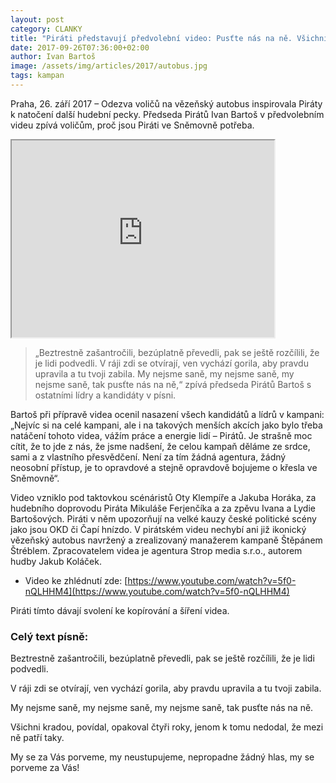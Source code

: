 ```yaml
---
layout: post
category: CLANKY
title: "Piráti představují předvolební video: Pusťte nás na ně. Všichni nekradou!"
date: 2017-09-26T07:36:00+02:00
author: Ivan Bartoš
image: /assets/img/articles/2017/autobus.jpg
tags: kampan
---
```

 
Praha, 26. září 2017 – Odezva voličů na vězeňský autobus inspirovala Piráty k natočení další hudební pecky. Předseda Pirátů Ivan Bartoš v předvolebním videu zpívá voličům, proč jsou Piráti ve Sněmovně potřeba.

<iframe width="420" height="315"
src="https://www.youtube.com/watch?v=5f0-nQLHHM4">
</iframe>

> „Beztrestně zašantročili, bezúplatně převedli, pak se ještě rozčílili, že je lidi podvedli. V ráji zdi se otvírají, ven vychází gorila, aby pravdu upravila a tu tvoji zabila. My nejsme saně, my nejsme saně, my nejsme saně, tak pusťte nás na ně,“ zpívá předseda Pirátů Bartoš s ostatními lídry a kandidáty v písni. 

Bartoš při přípravě videa ocenil nasazení všech kandidátů a lídrů v kampani: „Nejvíc si na celé kampani, ale i na takových menších akcích jako bylo třeba natáčení tohoto videa, vážím práce a energie lidí – Pirátů. Je strašně moc cítit, že to jde z nás, že jsme nadšení, že celou kampaň děláme ze srdce, sami a z vlastního přesvědčení. Není za tím žádná agentura, žádný neosobní přístup, je to opravdové a stejně opravdově bojujeme o křesla ve Sněmovně“.   

Video vzniklo pod taktovkou scénáristů Oty Klempíře a Jakuba Horáka, za hudebního doprovodu Piráta Mikuláše Ferjenčíka a za zpěvu Ivana a Lydie Bartošových. Piráti v něm upozorňují na velké kauzy české politické scény jako jsou OKD či Čapí hnízdo. V pirátském videu nechybí ani již ikonický vězeňský autobus navržený a zrealizovaný manažerem kampaně Štěpánem Štréblem. Zpracovatelem videa je agentura Strop media s.r.o., autorem hudby Jakub Koláček. 
 
* Video ke zhlédnutí zde: [https://www.youtube.com/watch?v=5f0-nQLHHM4](https://www.youtube.com/watch?v=5f0-nQLHHM4)

Piráti tímto dávají svolení ke kopírování a šíření videa.

### Celý text písně: 

Beztrestně zašantročili, bezúplatně převedli, 
pak se ještě rozčílili, že je lidi podvedli. 

V ráji zdi se otvírají, ven vychází gorila, 
aby pravdu upravila a tu tvoji zabila. 
    
My nejsme saně, my nejsme saně, my nejsme saně, tak pusťte nás na ně.

Všichni kradou, povídal, opakoval čtyři roky, 
jenom k tomu nedodal, že mezi ně patří taky. 

My se za Vás porveme, my neustupujeme, nepropadne žádný hlas, my se porveme za Vás!
